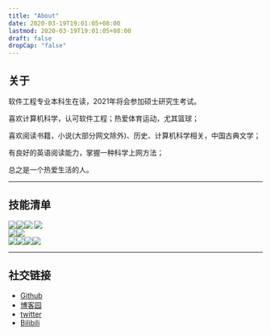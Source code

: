 ```yaml
---
title: "About"
date: 2020-03-19T19:01:05+08:00
lastmod: 2020-03-19T19:01:05+08:00
draft: false
dropCap: "false"
---
```

## 关于

软件工程专业本科生在读，2021年将会参加硕士研究生考试。

喜欢计算机科学，认可软件工程；热爱体育运动，尤其篮球；

喜欢阅读书籍，小说(大部分网文除外)、历史、计算机科学相关，中国古典文学；

有良好的英语阅读能力，掌握一种科学上网方法；

总之是一个热爱生活的人。

---



## 技能清单
<div style='display: flex;'>
    <img src="https://img.shields.io/badge/C%23-WPF-blue" />
	<img src="https://img.shields.io/badge/Java-Spring-brightgreen" />
	<img src="https://img.shields.io/badge/Python-Data--analysis--lib-blue" align="left" />
	<img src="https://img.shields.io/badge/JavaScript-learning-brightgreen" />
</div>
<div style='display: flex;'>
    <img src="https://img.shields.io/badge/SQL-MySQL-blue" style="display:inline;" />
	<img src="https://img.shields.io/badge/SQL-sqlite-blue" />
</div>
<div style='display: flex;'>
    <img src="https://img.shields.io/badge/Editor-VS--Code-blue" />
	<img src="https://img.shields.io/badge/IDE-VS-blue"  />
	<img src="https://img.shields.io/badge/IDE-IDEA-blue"  />
	<img src="https://img.shields.io/badge/IDE-Qt--Creator-green" />
</div>



---







## 社交链接

- [Github](https://github.com/jaywhen)
- [博客园](https://www.cnblogs.com/Jaywhen-xiang/)
- [twitter](https://twitter.com/jaywhen6)
- [Bilibili](https://space.bilibili.com/129382476)